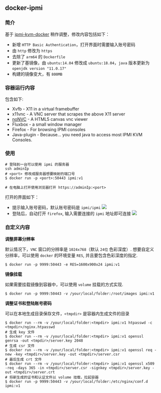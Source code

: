 ## docker-ipmi

### 简介
基于 [ipmi-kvm-docker](https://github.com/solarkennedy/ipmi-kvm-docker) 稍作调整，修改内容包括如下：
- 新增 `HTTP Basic Authentication`，打开界面时需要输入账号密码
- 由 `http` 修改为 `https`
- 去除了 `arm64` 的 `Dockerfile`
- 更新了基镜像，由 `ubuntu:14.04` 修改成 `ubuntu:18.04`，`java` 版本更新为 `openjdk version "11.0.17"`
- 构建的镜像变大，有 `800MB`

### 容器运行内容
包含如下:

* Xvfb - X11 in a virtual framebuffer
* x11vnc - A VNC server that scrapes the above X11 server
* [noNVC](https://kanaka.github.io/noVNC/) - A HTML5 canvas vnc viewer
* Fluxbox - a small window manager
* Firefox - For browsing IPMI consoles
* Java-plugin - Because... you need java to access most IPMI KVM Consoles.

### 使用

    # 登陆到一台可以使用 ipmi 的服务器
    ssh adminIp
    # <port> 修改成服务器想要映射的端口号
    $ docker run -p <port>:50443 ipmi:v1

    # 在电脑上打开使用浏览器打开 https://adminIp:<port>

打开的界面如下：
- 提示输入账号密码，默认账号密码是 `ipmi/ipmi`
![](https://ruisum.oss-cn-shenzhen.aliyuncs.com/img/2022/12/20221222-0012.png)
- 登陆后，自动打开 `firefox`, 输入需要连接的 `ipmi` 地址即可连接
![](https://ruisum.oss-cn-shenzhen.aliyuncs.com/img/2022/12/20221222-0014.png)

### 自定义内容
**调整屏幕分辨率**  

默认情况下，`VNC` 窗口的分辨率是 `1024x768`（默认 `24位` 色彩深度）.
想要自定义分辨率，可以使用 `docker` 的环境变量 `RES`, 并且要包含色彩深度的指定.

    $ docker run -p 9999:50443 -e RES=1600x900x24 ipmi:v1

**镜像挂载**

如果需要挂载镜像到容器中，可以使用 `volume` 挂载的方式实现.

    $ docker run -p 9999:50443 -v /your/local/folder:/root/images ipmi:v1

**调整证书和登陆账号密码**  

可以在本地生成目录保存文件，`<tmpdir>` 是容器内生成文件的目录

    $ docker run --rm -v /your/local/folder:<tmpdir> ipmi:v1 htpasswd -c <tmpdir>/nginx.htpasswd
    # 生成 key 文件
    $ docker run --rm -v /your/local/folder:<tmpdir> ipmi:v1 openssl genrsa -out <tmpdir>/server.key 2048
    # 生成 csr 文件
    $ docker run --rm -v /your/local/folder:<tmpdir> ipmi:v1 openssl req -new -key <tmpdir>/server.key -out <tmpdir>/server.csr
    # 最后生成 crt 文件
    $ docker run --rm -v /your/local/folder:<tmpdir> ipmi:v1 openssl x509 -req -days 365 -in <tmpdir>/server.csr -signkey <tmpdir>/server.key -out <tmpdir>/server.crt
    # 将新生成的证书和认证文件以 volume 挂载，拉起容器
    $ docker run -p 9999:50443 -v /your/local/folder:/etc/nginx/conf.d ipmi:v1 

    
